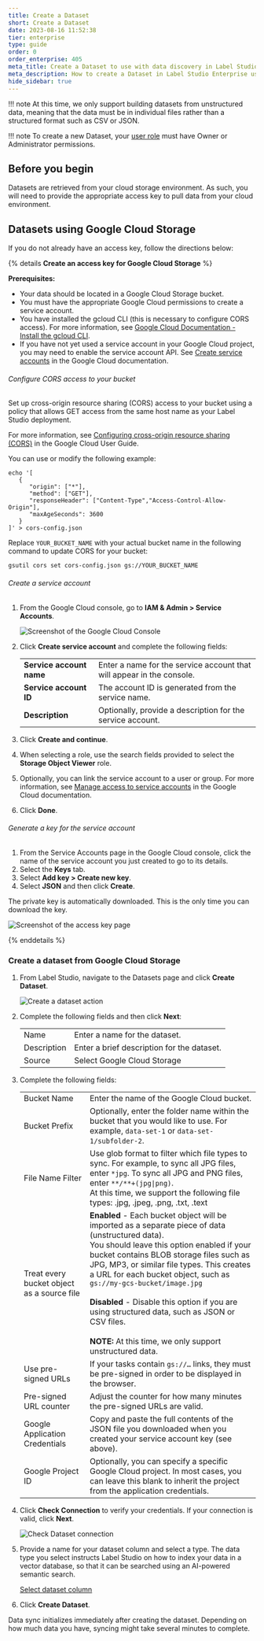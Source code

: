 ```yaml
---
title: Create a Dataset
short: Create a Dataset
date: 2023-08-16 11:52:38
tier: enterprise
type: guide
order: 0
order_enterprise: 405
meta_title: Create a Dataset to use with data discovery in Label Studio Enterprise
meta_description: How to create a Dataset in Label Studio Enterprise using Google Cloud, Azure, or AWS.
hide_sidebar: true
---
```


!!! note
    At this time, we only support building datasets from unstructured data, meaning that the data must be in individual files rather than a structured format such as CSV or JSON.

!!! note
    To create a new Dataset, your [user role](manage_users#Roles-in-Label-Studio-Enterprise) must have Owner or Administrator permissions. 

## Before you begin

Datasets are retrieved from your cloud storage environment. As such, you will need to provide the appropriate access key to pull data from your cloud environment.


## Datasets using Google Cloud Storage

If you do not already have an access key, follow the directions below:

{% details <b>Create an access key for Google Cloud Storage</b> %}


**Prerequisites:**

- Your data should be located in a Google Cloud Storage bucket.
- You must have the appropriate Google Cloud permissions to create a service account.
- You have installed the gcloud CLI (this is necessary to configure CORS access). For more information, see [Google Cloud Documentation - Install the gcloud CLI](https://cloud.google.com/sdk/docs/install).
- If you have not yet used a service account in your Google Cloud project, you may need to enable the service account API. See [Create service accounts](https://cloud.google.com/iam/docs/service-accounts-create?hl=en) in the Google Cloud documentation.

###### Configure CORS access to your bucket

Set up cross-origin resource sharing (CORS) access to your bucket using a policy that allows GET access from the same host name as your Label Studio deployment. 

For more information, see [Configuring cross-origin resource sharing (CORS)](https://cloud.google.com/storage/docs/configuring-cors#configure-cors-bucket) in the Google Cloud User Guide. 

You can use or modify the following example:

```shell
echo '[
   {
      "origin": ["*"],
      "method": ["GET"],
      "responseHeader": ["Content-Type","Access-Control-Allow-Origin"],
      "maxAgeSeconds": 3600
   }
]' > cors-config.json
```

Replace `YOUR_BUCKET_NAME` with your actual bucket name in the following command to update CORS for your bucket:

```shell
gsutil cors set cors-config.json gs://YOUR_BUCKET_NAME
```

###### Create a service account

1. From the Google Cloud console, go to **IAM & Admin > Service Accounts**. 

    ![Screenshot of the Google Cloud Console](/guide/images/data_discovery/gcp_service_accounts.png)

2. Click **Create service account** and complete the following fields:

    <div class="noheader">

    |  |  |
    |---|---|
    | **Service account name** | Enter a name for the service account that will appear in the console. |
    | **Service account ID** | The account ID is generated from the service name. |
    | **Description** | Optionally, provide a description for the service account. |

    </div>

3. Click **Create and continue**.
4. When selecting a role, use the search fields provided to select the **Storage Object Viewer** role. 
5. Optionally, you can link the service account to a user or group. For more information, see [Manage access to service accounts](https://cloud.google.com/iam/docs/manage-access-service-accounts) in the Google Cloud documentation.
6. Click **Done**.

###### Generate a key for the service account

1. From the Service Accounts page in the Google Cloud console, click the name of the service account you just created to go to its details.
2. Select the **Keys** tab.
3. Select **Add key > Create new key**.
4. Select **JSON** and then click **Create**.

The private key is automatically downloaded. This is the only time you can download the key.

![Screenshot of the access key page](/guide/images/data_discovery/gcp_key.png)

{% enddetails %}


### Create a dataset from Google Cloud Storage

1. From Label Studio, navigate to the Datasets page and click **Create Dataset**. 

    ![Create a dataset action](/guide/images/data_discovery/dataset_create.png)

2. Complete the following fields and then click **Next**:

    <div class="noheader rowheader">

    | | |
    | --- | --- |
    | Name | Enter a name for the dataset. |
    | Description | Enter a brief description for the dataset.  |
    | Source | Select Google Cloud Storage |

    </div>

3. Complete the following fields: 

    <div class="noheader rowheader">

    | | |
    | --- | --- |
    | Bucket Name | Enter the name of the Google Cloud bucket. |
    | Bucket Prefix | Optionally, enter the folder name within the bucket that you would like to use.  For example, `data-set-1` or `data-set-1/subfolder-2`.  |
    | File Name Filter | Use glob format to filter which file types to sync. For example, to sync all JPG files, enter `*jpg`. To sync all JPG and PNG files, enter `**/**+(jpg\|png)`.<br>At this time, we support the following file types: .jpg, .jpeg, .png, .txt, .text |
    | Treat every bucket object as a source file | **Enabled** - Each bucket object will be imported as a separate piece of data (unstructured data).<br>You should leave this option enabled if your bucket contains BLOB storage files such as JPG, MP3, or similar file types. This creates a URL for each bucket object, such as `gs://my-gcs-bucket/image.jpg`<br><br>**Disabled** - Disable this option if you are using structured data, such as JSON or CSV files.<br><br>**NOTE:** At this time, we only support unstructured data. |
    | Use pre-signed URLs | If your tasks contain `gs://…` links, they must be pre-signed in order to be displayed in the browser. |
    | Pre-signed URL counter | Adjust the counter for how many minutes the pre-signed URLs are valid. |
    | Google Application Credentials | Copy and paste the full contents of the JSON file you downloaded when you created your service account key (see above).  |
    | Google Project ID | Optionally, you can specify a specific Google Cloud project. In most cases, you can leave this blank to inherit the project from the application credentials.  |

    </div>

4. Click **Check Connection** to verify your credentials. If your connection is valid, click **Next**. 

    ![Check Dataset connection](/guide/images/data_discovery/dataset_check_connection.png)

5. Provide a name for your dataset column and select a type. The data type you select instructs Label Studio on how to index your data in a vector database, so that it can be searched using an AI-powered semantic search.

    [Select dataset column](/guide/images/data_discovery/dataset_column.png)

6. Click **Create Dataset**. 

Data sync initializes immediately after creating the dataset. Depending on how much data you have, syncing might take several minutes to complete.



